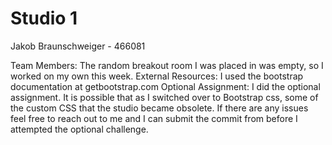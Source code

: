 # Studio 1
Jakob Braunschweiger - 466081

Team Members: The random breakout room I was placed in was empty, so I worked on my own this week.
External Resources: I used the bootstrap documentation at getbootstrap.com
Optional Assignment: I did the optional assignment. It is possible that as I switched over to Bootstrap css, some of the custom CSS that the studio became obsolete. If there are any issues feel free to reach out to me and I can submit the commit from before I attempted the optional challenge. 